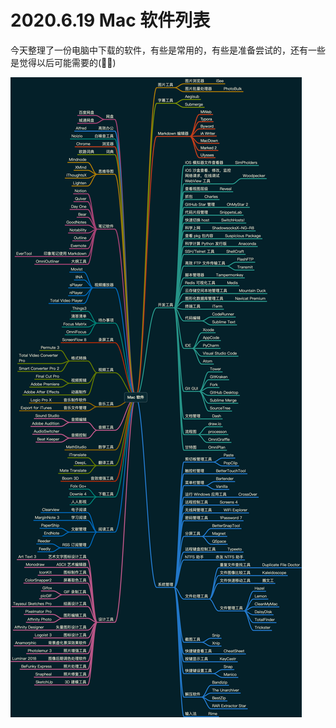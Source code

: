 # 2020.6.19 Mac 软件列表

今天整理了一份电脑中下载的软件，有些是常用的，有些是准备尝试的，还有一些是觉得以后可能需要的(🤦‍♂️)

![Mac 软件](media/Mac%20%E8%BD%AF%E4%BB%B6.png)

